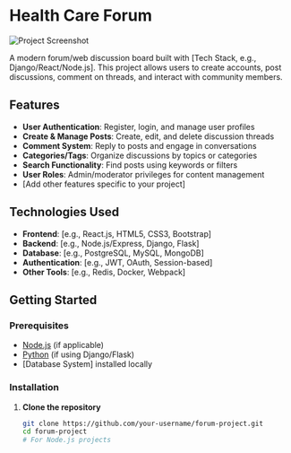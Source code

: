 # Health Care Forum

![Project Screenshot](/path/to/screenshot.png) <!-- Add a screenshot if available -->

A modern forum/web discussion board built with [Tech Stack, e.g., Django/React/Node.js]. This project allows users to create accounts, post discussions, comment on threads, and interact with community members.

## Features

- **User Authentication**: Register, login, and manage user profiles
- **Create & Manage Posts**: Create, edit, and delete discussion threads
- **Comment System**: Reply to posts and engage in conversations
- **Categories/Tags**: Organize discussions by topics or categories
- **Search Functionality**: Find posts using keywords or filters
- **User Roles**: Admin/moderator privileges for content management
- [Add other features specific to your project]

## Technologies Used

- **Frontend**: [e.g., React.js, HTML5, CSS3, Bootstrap]
- **Backend**: [e.g., Node.js/Express, Django, Flask]
- **Database**: [e.g., PostgreSQL, MySQL, MongoDB]
- **Authentication**: [e.g., JWT, OAuth, Session-based]
- **Other Tools**: [e.g., Redis, Docker, Webpack]

## Getting Started

### Prerequisites

- [Node.js](https://nodejs.org/) (if applicable)
- [Python](https://www.python.org/) (if using Django/Flask)
- [Database System] installed locally

### Installation

1. **Clone the repository**
   ```bash
   git clone https://github.com/your-username/forum-project.git
   cd forum-project
   # For Node.js projects
